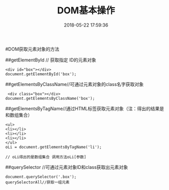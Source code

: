 ﻿---
title: DOM基本操作
date: 2018-05-22 17:59:36
tags: DOM获取元素
---
#DOM获取元素对象的方法

##getElementById // 获取指定 ID的元素对象

    <div id="box"></div>
    document.getElementById('box');
    
##getElementsByClassName//可通过元素对象的class名字获取对象

   

     <div class="box"></div>
    document.getElementsByClassName('box');

##getElementsByTagName//通过HTML标签获取元素对象（注：得出的结果是和数组集合）

    <ul>
    <li></li>
    <li></li>
    <li></li>
    </ul>
    oLi = document.getElementsByTagName('li');

    // oLi得出的是数组集合 调用方法oLi[参数]
##querySelector //可通过元素对象ID和class获取出元素对象

<div class="box" id="box1"></div>

    document.querySelector('.box');
    querySelectorAll//获取一组元素